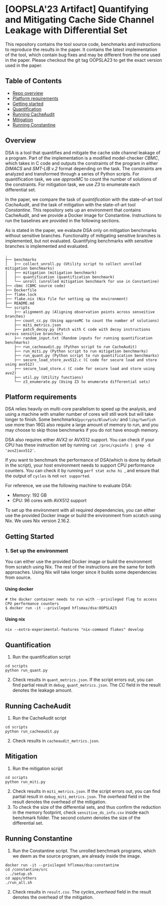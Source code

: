 
# [**OOPSLA'23 Artifact**] Quantifying and Mitigating Cache Side Channel Leakage with Differential Set

This repository contains the tool source code, benchmarks and instructions to reproduce the results in the paper. It contains the latest implementation of the tool, which contain bug fixes and may be different from the one used in the paper. Please checkout the git tag OOPSLA23 to get the exact version used in the paper.

## Table of Contents

* [Repo overview](#overview)
* [Platform requirements](#platform-requirements)
* [Getting started](#getting-started)
* [Quantification](#quantification)
* [Running CacheAudit](#running-cacheaudit)
* [Mitigation](#mitigation)
* [Running Constantine](#running-constantine)


## Overview
DSA is a tool that quantifies and mitigate the cache side channel leakage of a program. Part of the implementation is a modified model-checker *CBMC*, which takes in C code and outputs the constraints of the program in either *DIMACS* and *SMT-LIB v.2* format depending on the task. The constraints are analyzed and transformed through a series of Python scripts. For quantification task, we use *approxMC* to count the number of solutions of the constraints. For mitigation task, we use *Z3* to enumerate each differential set.

In the paper, we compare the task of *quantification* with the state-of-art tool *CacheAudit*, and the task of mitigation with the state-of-art tool *Constantine*. This repository sets up an environment that contains CacheAudit, and we provide a Docker image for Constantine. Instructions to run the baselines are provided in the following sections.

As is stated in the paper, we evalaute DSA only on mitigation benchmarks without sensitive branches. Functionality of mitigating sensitive branches is implemented, but not evaluated. Quantifying benchmarks with sensitive branches is implemented and evaluated.

```
.
├── benchmarks
│   ├── collect_unroll.py (Utility script to collect unrolled mitigation benchmarks)
│   ├── mitigation (mitigation benchmark)
│   ├── quantification (quantification benchmark)
│   └── unroll (unrolled mitigation benchmark for use in Constantine)
├── cbmc (CBMC source code)
├── Dockerfile
├── flake.lock
├── flake.nix (Nix file for setting up the environment)
├── README.md
└── scripts
    ├── alignment.py (Aligning observation points across senseitive branches)
    ├── count_cc.py (Using approxMC to count the number of solutions)
    ├── miti_metrics.json
    ├── patch_decoy.py (Patch with C code with decoy instructions across sensitive branches)
    ├── random_input.txt (Random inputs for running quantification benchmarks)
    ├── run_cacheaudit.py (Python script to run CacheAudit)
    ├── run_miti.py (Python script to run mitigation benchmarks)
    ├── run_quant.py (Python script to run quantification benchmarks)
    ├── secure_load_store_avx512.c (C code for secure load and store using avx512)
    ├── secure_load_store.c (C code for secure load and store using avx2)
    ├── util.py (Utility functions)
    └── z3_enumerate.py (Using Z3 to enumerate differential sets)
```


## Platform requirements

DSA relies heavily on multi-core parallelism to speed up the analysis, and using a machine with smaller number of cores will still work but will take longer to finish. Some benchmarks(`pycrypto/Blowfish/` and `libg/twofish` use more than 16G) also require a large amount of memory to run, and you may choose to skip those benchmarks if you do not have enough memory. 

DSA also requires either AVX2 or AVX512 support. You can check if your CPU has these instruction set by running `cat /proc/cpuinfo | grep -E 'avx2|avx512'`.

If you want to benchmark the performance of DSA(which is done by default in the script), your host environment needs to support CPU performance counters. You can check it by running `perf stat echo hi `, and ensure that the output of `cycles` is not `not supported`.

For reference, we use the following machine to evaluate DSA:

* Memory: 192 GB
* CPU: 96 cores with AVX512 support

To set up the environment with all required dependencies, you can either use the provided Docker image or build the environment from scratch using Nix. We uses Nix version 2.16.2.

## Getting Started

### 1. Set up the environment

You can either use the provided Docker image or build the environment from scratch using Nix. The rest of the instructions are the same for both approaches. Using Nix will take longer since it builds some dependencies from source.

#### Using docker
```console
# the docker container needs to run with --privileged flag to access CPU performance counters
$ docker run -it --privileged hflsmax/dsa:OOPSLA23
```

#### Using nix
```console
nix --extra-experimental-features "nix-command flakes" develop
```

## Quantification
1. Run the quantification script
```console
cd scripts
python run_quant.py
```
2. Check results in `quant_metrics.json`. If the script errors out, you can find partial result in `debug_quant_metrics.json`. The *CC* field in the result denotes the leakage amount.

## Running CacheAudit
1. Run the CacheAudit script
```console
cd scripts
python run_cacheaudit.py
```
2. Check results in `cacheaudit_metrics.json`.

## Mitigation
1. Run the mitigation script
```console
cd scripts
python run_miti.py
```
2. Check results in `miti_metrics.json`. If the script errors out, you can find partial result in `debug_miti_metrics.json`. The *overhead* field in the result denotes the overhead of the mitigation.
3. To check the size of the differential sets, and thus confirm the reduction in the memory footprint, check `sensitive_ds_info.csv` inside each benchmark folder. The second column denotes the size of the differential set.

## Running Constantine
1. Run the Constantine script. The unrolled benchmark programs, which we deem as the source program, are already inside the image.
```console
docker run -it --privileged hflsmax/dsa:constantine
cd /constantine/src
. ./setup.sh
cd apps/others
./run_all.sh
```
2. Check results in `result.csv`. The *cycles_overhead* field in the result denotes the overhead of the mitigation.
